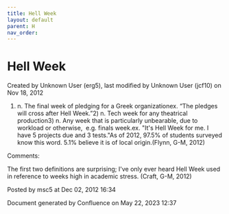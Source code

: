 ```yaml
---
title: Hell Week
layout: default
parent: H
nav_order:
---
```


# Hell Week

Created by  Unknown User (erg5), last modified by  Unknown User (jcf10) on Nov 18, 2012

1) n. The final week of pledging for a Greek organizationex. “The pledges will cross after Hell Week.”2) n. Tech week for any theatrical production3) n. Any week that is particularly unbearable, due to workload or otherwise,  e.g. finals week.ex. &quot;It's Hell Week for me. I have 5 projects due and 3 tests.&quot;As of 2012, 97.5% of students surveyed know this word. 5.1% believe it is of local origin.(Flynn, G-M, 2012)

Comments:

The first two definitions are surprising; I've only ever heard Hell Week used in reference to weeks high in academic stress. (Craft, G-M, 2012)

Posted by msc5 at Dec 02, 2012 16:34

Document generated by Confluence on May 22, 2023 12:37



